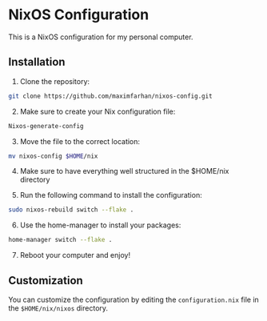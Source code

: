 # NixOS Configuration

This is a NixOS configuration for my personal computer.

## Installation

1. Clone the repository:

```bash
git clone https://github.com/maximfarhan/nixos-config.git
```

2. Make sure to create your Nix configuration file:

```bash
Nixos-generate-config
```

3. Move the file to the correct location:

```bash
mv nixos-config $HOME/nix
```

4. Make sure to have everything well structured in the $HOME/nix directory

5. Run the following command to install the configuration:

```bash
sudo nixos-rebuild switch --flake .
```

6. Use the home-manager to install your packages:

```bash
home-manager switch --flake .
```

7. Reboot your computer and enjoy!

## Customization

You can customize the configuration by editing the `configuration.nix` file in the `$HOME/nix/nixos` directory.
